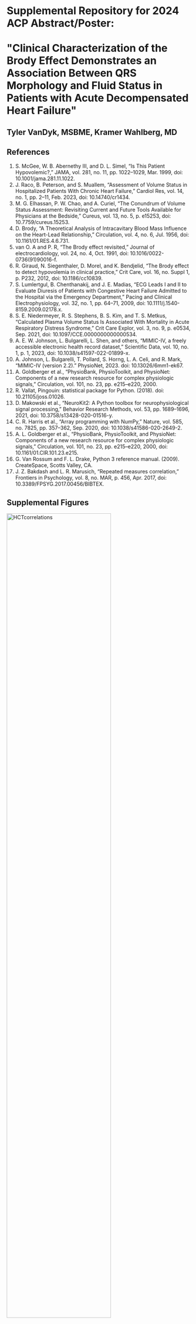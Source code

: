 # Supplemental Repository for 2024 ACP Abstract/Poster: <br/> <br/> "Clinical Characterization of the Brody Effect Demonstrates an Association Between QRS Morphology and Fluid Status in Patients with Acute Decompensated Heart Failure" 
## Tyler VanDyk, MSBME, Kramer Wahlberg, MD
## References
1. S. McGee, W. B. Abernethy III, and D. L. Simel, “Is This Patient Hypovolemic?,” JAMA, vol. 281, no. 11, pp. 1022–1029, Mar. 1999, doi: 10.1001/jama.281.11.1022.
2. J. Raco, B. Peterson, and S. Muallem, “Assessment of Volume Status in Hospitalized Patients With Chronic Heart Failure,” Cardiol Res, vol. 14, no. 1, pp. 2–11, Feb. 2023, doi: 10.14740/cr1434.
3. M. G. Elhassan, P. W. Chao, and A. Curiel, “The Conundrum of Volume Status Assessment: Revisiting Current and Future Tools Available for Physicians at the Bedside,” Cureus, vol. 13, no. 5, p. e15253, doi: 10.7759/cureus.15253.
4. D. Brody, “A Theoretical Analysis of Intracavitary Blood Mass Influence on the Heart-Lead Relationship,” Circulation, vol. 4, no. 6, Jul. 1956, doi: 10.1161/01.RES.4.6.731.
5. van O. A and P. R, “The Brody effect revisited,” Journal of electrocardiology, vol. 24, no. 4, Oct. 1991, doi: 10.1016/0022-0736(91)90016-f.
6. R. Giraud, N. Siegenthaler, D. Morel, and K. Bendjelid, “The Brody effect to detect hypovolemia in clinical practice,” Crit Care, vol. 16, no. Suppl 1, p. P232, 2012, doi: 10.1186/cc10839.
7. S. Lumlertgul, B. Chenthanakij, and J. E. Madias, “ECG Leads I and II to Evaluate Diuresis of Patients with Congestive Heart Failure Admitted to the Hospital via the Emergency Department,” Pacing and Clinical Electrophysiology, vol. 32, no. 1, pp. 64–71, 2009, doi: 10.1111/j.1540-8159.2009.02178.x.
8. S. E. Niedermeyer, R. S. Stephens, B. S. Kim, and T. S. Metkus, “Calculated Plasma Volume Status Is Associated With Mortality in Acute Respiratory Distress Syndrome,” Crit Care Explor, vol. 3, no. 9, p. e0534, Sep. 2021, doi: 10.1097/CCE.0000000000000534.
9. A. E. W. Johnson, L. Bulgarelli, L. Shen, and others, “MIMIC-IV, a freely accessible electronic health record dataset,” Scientific Data, vol. 10, no. 1, p. 1, 2023, doi: 10.1038/s41597-022-01899-x.
10. A. Johnson, L. Bulgarelli, T. Pollard, S. Horng, L. A. Celi, and R. Mark, “MIMIC-IV (version 2.2).” PhysioNet, 2023. doi: 10.13026/6mm1-ek67.
11. A. Goldberger et al., “PhysioBank, PhysioToolkit, and PhysioNet: Components of a new research resource for complex physiologic signals,” Circulation, vol. 101, no. 23, pp. e215–e220, 2000.
12. R. Vallat, Pingouin: statistical package for Python. (2018). doi: 10.21105/joss.01026.
13. D. Makowski et al., “NeuroKit2: A Python toolbox for neurophysiological signal processing,” Behavior Research Methods, vol. 53, pp. 1689–1696, 2021, doi: 10.3758/s13428-020-01516-y.
14. C. R. Harris et al., “Array programming with NumPy,” Nature, vol. 585, no. 7825, pp. 357–362, Sep. 2020, doi: 10.1038/s41586-020-2649-2.
15. A. L. Goldberger et al., “PhysioBank, PhysioToolkit, and PhysioNet: Components of a new research resource for complex physiologic signals,” Circulation, vol. 101, no. 23, pp. e215–e220, 2000, doi: 10.1161/01.CIR.101.23.e215.
16. G. Van Rossum and F. L. Drake, Python 3 reference manual. (2009). CreateSpace, Scotts Valley, CA.
17. J. Z. Bakdash and L. R. Marusich, “Repeated measures correlation,” Frontiers in Psychology, vol. 8, no. MAR, p. 456, Apr. 2017, doi: 10.3389/FPSYG.2017.00456/BIBTEX.

## Supplemental Figures
<img src="https://github.com/user-attachments/assets/18e06e63-7f20-4690-8855-c0d5c228e437" alt="HCTcorrelations" style="width:75%;"/></br>
Fig S1. All correlations mapping QRS features to Hematocrit as a fluid status target, [Left] correlations of QRS features from a single EKG study to patient's hematocrit on the day of testing, [Right] correlations of changes in QRS features between EKGs to the corresponding change in hematocrit between tests. Statistical significance denoted *

<img src="https://github.com/user-attachments/assets/1a81e9b7-f487-4860-b156-3545503970b5" alt="NWLcorrelations" style="width:75%;"/></br>
Fig S2. All correlations mapping QRS features to net weight loss as a fluid status target, [Left] correlations of QRS features from a single EKG study to patient's weight loss from the day of admission, [Right] correlations of changes in QRS features between EKGs to the corresponding change in weight between test. Statistical significance denoted *

<img src="https://github.com/user-attachments/assets/ea91f7b0-3b79-4ef4-80b3-93fae095c57c" alt="PVScorrelations" style="width:75%;"/></br>
Fig S3. All correlations mapping QRS features to calculated plasma volume status ([PVS](https://journals.lww.com/ccejournal/fulltext/2021/09000/calculated_plasma_volume_status_is_associated_with.1.aspx#:~:text=Calculation%20of%20Plasma%20Volume%20Status), [11]) as a fluid status target, [Left] correlations of QRS features from a single EKG study to patient's weight loss from the day of admission, [Right] correlations of changes in QRS features between EKGs to the corresponding change in weight between test. Statistical significance denoted *


